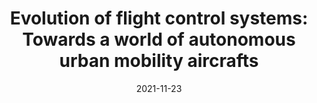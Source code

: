 ---
title: "Evolution of flight control systems: Towards a world of autonomous urban mobility aircrafts"
collection: talks
type: "Talk"
permalink: /talks/2021-11-23-evolution-of-flight-control
venue: "Hindustan Institute of Technology and Science"
date: 2021-11-23
# location: ""
---
